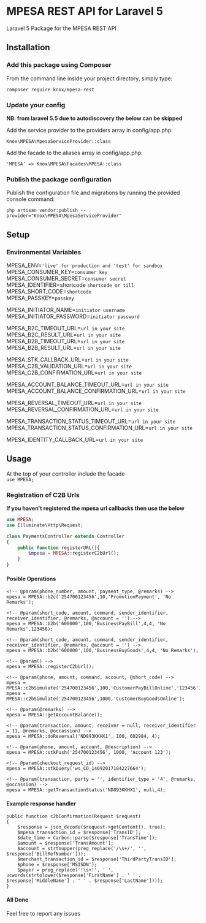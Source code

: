 # MPESA REST API for Laravel 5
Laravel 5 Package for the MPESA REST API

## Installation

### Add this package using Composer

From the command line inside your project directory, simply type:

`composer require knox/mpesa-rest`

### Update your config

<b>NB: from laravel 5.5 due to autodiscovery the below can be skipped</b>

Add the service provider to the providers array in config/app.php:

`Knox\MPESA\MpesaServiceProvider::class`

Add the facade to the aliases array in config/app.php:

`'MPESA' => Knox\MPESA\Facades\MPESA::class` 

### Publish the package configuration

Publish the configuration file and migrations by running the provided console command:

`php artisan vendor:publish --provider="Knox\MPESA\MpesaServiceProvider"`

## Setup
 
### Environmental Variables
MPESA\_ENV=`'live' for production and 'test' for sandbox`<br/>
MPESA\_CONSUMER\_KEY=`consumer key`<br/>
MPESA\_CONSUMER\_SECRET=`consumer secret`<br/>
MPESA\_IDENTIFIER=shortcode `shortcode or till`<br/>
MPESA\_SHORT\_CODE=`shortcode`<br/>
MPESA\_PASSKEY=`passkey`<br/>

MPESA\_INITIATOR\_NAME=`initiator username`<br/>
MPESA\_INITIATOR\_PASSWORD=`initiator password`<br/>

MPESA\_B2C\_TIMEOUT\_URL=`url in your site`<br/>
MPESA\_B2C\_RESULT\_URL=`url in your site`<br/>
MPESA\_B2B\_TIMEOUT\_URL=`url in your site`<br/>
MPESA\_B2B\_RESULT\_URL=`url in your site`<br/>

MPESA\_STK\_CALLBACK\_URL=`url in your site`<br/>
MPESA\_C2B\_VALIDATION\_URL=`url in your site`<br/>
MPESA\_C2B\_CONFIRMATION\_URL=`url in your site`<br/>

MPESA\_ACCOUNT\_BALANCE\_TIMEOUT\_URL=`url in your site`<br/>
MPESA\_ACCOUNT\_BALANCE\_CONFIRMATION\_URL=`url in your site`<br/>

MPESA\_REVERSAL\_TIMEOUT\_URL=`url in your site`<br/>
MPESA\_REVERSAL\_CONFIRMATION\_URL=`url in your site`<br/>

MPESA\_TRANSACTION\_STATUS\_TIMEOUT\_URL=`url in your site`<br/>
MPESA\_TRANSACTION\_STATUS\_CONFIRMATION\_URL=`url in your site`<br/>

MPESA\_IDENTITY\_CALLBACK\_URL=`url in your site`<br/>
   


## Usage
At the top of your controller include the facade<br/>
`use MPESA;`

### Registration of C2B Urls
<b>If you haven't registered the mpesa url callbacks then use the below</b><br/>

```php
use MPESA;
use Illuminate\Http\Request;

class PaymentsController extends Controller
{
    public function registerURL(){
        $mpesa = MPESA::registerC2bUrl();
    }
}
```
#### Posible Operations

```
<!-- @param(phone_number, amount, payment_type, @remarks) -->
mpesa = MPESA::b2c('254700123456',10,'PromotionPayment', 'No Remarks');

<!-- @param(short_code, amount, command, sender_identifier, receiver_identifier, @remarks, @account = '') -->
mpesa = MPESA::b2b('600000',100,'BusinessPayBill',4,4, 'No Remarks',123456);

<!-- @param(short_code, amount, command, sender_identifier, receiver_identifier, @remarks, @account = '') -->
mpesa = MPESA::b2b('600000',100,'BusinessBuyGoods',4,4, 'No Remarks');

<!-- @param() -->
mpesa = MPESA::registerC2bUrl();

<!-- @param(phone, amount, command, account, @short_code) -->
mpesa = MPESA::c2bSimulate('254700123456',100,'CustomerPayBillOnline','123456');
mpesa = MPESA::c2bSimulate('254700123456',1000,'CustomerBuyGoodsOnline');

<!-- @param(@remarks) -->
mpesa = MPESA::getAccountBalance();

<!-- @param(transaction, amount, receiver = null, receiver_identifier = 11, @remarks, @occassion) -->
mpesa = MPESA::doReversal('ND893KKHX1', 100, 602984, 4);

<!-- @param(phone, amount, account, @description) -->
mpesa = MPESA::stkPush('254700123456', 1000, 'Account 123');

<!-- @param(checkout_request_id) -->
mpesa = MPESA::stkQuery('ws_CO_14092017184227664');

<!-- @param(transaction, party = '', identifier_type = '4', @remarks, @occassion) -->
mpesa = MPESA::getTransactionStatus('ND893KKHX1', null,4);
```

#### Example response handler
```
public function c2bConfirmation(Request $request)
{
    $response = json_decode($request->getContent(), true);
    $mpesa_transaction_id = $response['TransID'];
    $date_time = Carbon::parse($response['TransTime']);
    $amount = $response['TransAmount'];
    $account = strtoupper(preg_replace('/\s+/', '', $response['BillRefNumber']));
    $merchant_transaction_id = $response['ThirdPartyTransID'];
    $phone = $response['MSISDN'];
    $payer = preg_replace('!\s+!', ' ', ucwords(strtolower($response['FirstName'] . ' ' . $response['MiddleName'] . ' ' . $response['LastName'])));
}
```
 
#### All Done
Feel free to report any issues

